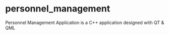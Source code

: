 # personnel_management
Personnel Management Application is a C++ application designed with QT &amp; QML
